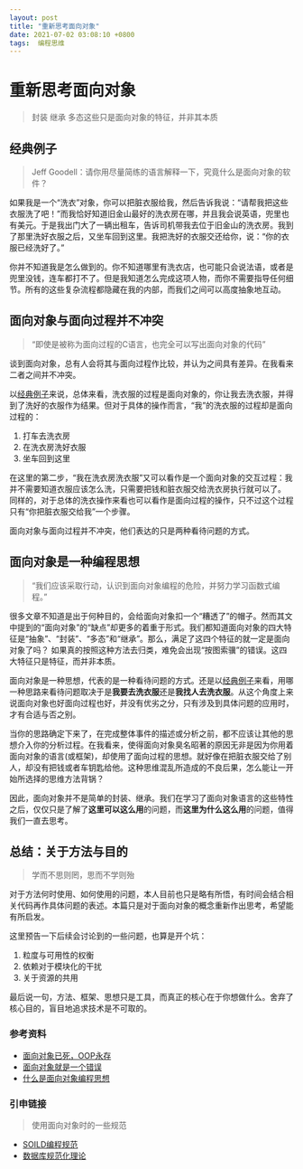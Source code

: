 ```yaml
---
layout: post
title: "重新思考面向对象"
date: 2021-07-02 03:08:10 +0800
tags:  编程思维
---
```


# 重新思考面向对象

> 封装 继承 多态这些只是面向对象的特征，并非其本质

## 经典例子
> Jeff Goodell：请你用尽量简练的语言解释一下，究竟什么是面向对象的软件？

如果我是一个“洗衣”对象，你可以把脏衣服给我，然后告诉我说：“请帮我把这些衣服洗了吧！”而我恰好知道旧金山最好的洗衣房在哪，并且我会说英语，兜里也有美元。于是我出门大了一辆出租车，告诉司机带我去位于旧金山的洗衣房。我到了那里洗好衣服之后，又坐车回到这里。我把洗好的衣服交还给你，说：“你的衣服已经洗好了。”

你并不知道我是怎么做到的。你不知道哪里有洗衣店，也可能只会说法语，或者是兜里没钱，连车都打不了。但是我知道怎么完成这项人物，而你不需要指导任何细节。所有的这些复杂流程都隐藏在我的内部，而我们之间可以高度抽象地互动。

## 面向对象与面向过程并不冲突
> “即使是被称为面向过程的C语言，也完全可以写出面向对象的代码”

谈到面向对象，总有人会将其与面向过程作比较，并认为之间具有差异。在我看来二者之间并不冲突。

以[经典例子](#经典例子)来说，总体来看，洗衣服的过程是面向对象的，你让我去洗衣服，并得到了洗好的衣服作为结果。但对于具体的操作而言，“我”的洗衣服的过程却是面向过程的：

1. 打车去洗衣房
2. 在洗衣房洗好衣服
3. 坐车回到这里

在这里的第二步，“我在洗衣房洗衣服”又可以看作是一个面向对象的交互过程：我并不需要知道衣服应该怎么洗，只需要把钱和脏衣服交给洗衣房执行就可以了。
同样的，对于总体的洗衣操作来看也可以看作是面向过程的操作，只不过这个过程只有“你把脏衣服交给我”一个步骤。

面向对象与面向过程并不冲突，他们表达的只是两种看待问题的方式。

## 面向对象是一种编程思想

> “我们应该采取行动，认识到面向对象编程的危险，并努力学习函数式编程。”

很多文章不知道是出于何种目的，会给面向对象扣一个“糟透了”的帽子。然而其文中提到的“面向对象”的“缺点”却更多的着重于形式。我们都知道面向对象的四大特征是“抽象”、“封装”、“多态”和“继承”。那么，满足了这四个特征的就一定是面向对象了吗？ 如果真的按照这种方法去归类，难免会出现“按图索骥”的错误。这四大特征只是特征，而并非本质。

面向对象是一种思想，代表的是一种看待问题的方式。还是以[经典例子](#经典例子)来看，用哪一种思路来看待问题取决于是**我要去洗衣服**还是**我找人去洗衣服**。从这个角度上来说面向对象也好面向过程也好，并没有优劣之分，只有涉及到具体问题的应用时，才有合适与否之别。

当你的思路确定下来了，在完成整体事件的描述或分析之前，都不应该让其他的思想介入你的分析过程。在我看来，使得面向对象臭名昭著的原因无非是因为你用着面向对象的语言(或框架)，却使用了面向过程的思想。就好像在把脏衣服交给了别人，却没有把钱或者车钥匙给他。这种思维混乱所造成的不良后果，怎么能让一开始所选择的思维方法背锅？

因此，面向对象并不是简单的封装、继承。我们在学习了面向对象语言的这些特性之后，仅仅只是了解了**这里可以这么用**的问题，而**这里为什么这么用**的问题，值得我们一直去思考。

## 总结：关于方法与目的
> 学而不思则罔，思而不学则殆

对于方法何时使用、如何使用的问题，本人目前也只是略有所悟，有时间会结合相关代码再作具体问题的表述。本篇只是对于面向对象的概念重新作出思考，希望能有所启发。

这里预告一下后续会讨论到的一些问题，也算是开个坑：
1. 粒度与可用性的权衡
2. 依赖对于模块化的干扰
3. 关于资源的共用

最后说一句，方法、框架、思想只是工具，而真正的核心在于你想做什么。舍弃了核心目的，盲目地追求技术是不可取的。


### 参考资料
- [面向对象已死，OOP永存](https://www.gamedev.net/blogs/entry/2265481-oop-is-dead-long-live-oop/)
- [面向对象就是一个错误](https://blog.csdn.net/weixin_42232219/article/details/113764592)
- [什么是面向对象编程思想](https://www.zhihu.com/question/31021366)

### 引申链接
> 使用面向对象时的一些规范

- [SOILD编程规范](https://www.jianshu.com/p/1c6498da3862)
- [数据库规范化理论](https://zhuanlan.zhihu.com/p/344351869)